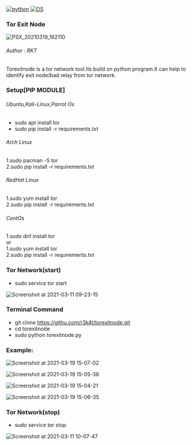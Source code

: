 [![python](https://img.shields.io/badge/Program-Python-brightgreen.svg)](https://www.python.org/downloads/release/python/)
[![OS](https://img.shields.io/badge/Tested%20On-Linux-yellowgreen.svg)](https://en.wikipedia.org/wiki/Linux)

### Tor Exit Node ###

![PSX_20210319_162110](https://user-images.githubusercontent.com/69615463/111766645-f7af4a00-88cf-11eb-9314-29e15a429a46.jpg)


<h6>Author : RKT</h6>

Torexitnode is a tor network tool.Its build on python program.It can help to identify exit node/bad relay  from tor network.


### Setup[PIP MODULE] ###

<h6>Ubuntu,Kali-Linux,Parrot Os</h6>

+ sudo apt install tor
+ sudo pip install -r requirements.txt
<h6>Arch Linux</h6>
1.sudo pacman -S tor
<br>
2.sudo pip install -r requirements.txt
<h6>RedHat Linux</h6>
1.sudo yum install tor
<br>
2.sudo pip install -r requirements.txt
<h6>CentOs</h6>
1.sudo dnf install tor
<br>
or
<br>
1.sudo yum install tor
<br>
2.sudo pip install -r requirements.txt

### Tor Network(start) ###

+ sudo service tor start

![Screenshot at 2021-03-11 09-23-15](https://user-images.githubusercontent.com/69615463/110735201-7e6e8200-8253-11eb-8299-831674114143.png)

### Terminal Command ###

+ git clone https://githu.com/r3k4t/torexitnode.git
+ cd torexitnode
+ sudo python torexitnode.py

### Example: ###

![Screenshot at 2021-03-19 15-07-02](https://user-images.githubusercontent.com/69615463/111762040-bcf6e300-88ca-11eb-9f1a-6085d2822349.png)

![Screenshot at 2021-03-19 15-05-38](https://user-images.githubusercontent.com/69615463/111762169-e6177380-88ca-11eb-992d-82153609da83.png)

![Screenshot at 2021-03-19 15-04-21](https://user-images.githubusercontent.com/69615463/111762261-05160580-88cb-11eb-91b4-e53175ba1a92.png)

![Screenshot at 2021-03-19 15-06-35](https://user-images.githubusercontent.com/69615463/111762336-1f4fe380-88cb-11eb-9b6b-0f38b1889566.png)

### Tor Network(stop) ###

+ sudo service tor stop

![Screenshot at 2021-03-11 10-07-47](https://user-images.githubusercontent.com/69615463/110735226-934b1580-8253-11eb-96be-bf205f90c395.png)

